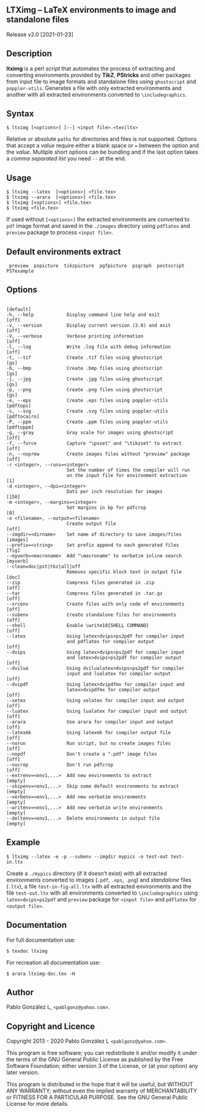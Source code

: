 ## LTXimg &ndash; LaTeX environments to image and standalone files

Release v2.0 \[2021-01-23\]

## Description

**ltximg** is a perl *script* that automates the process of extracting and converting
environments provided by **TikZ**, **PStricks** and other packages from input file
to image formats and standalone files using `ghostscript` and `poppler-utils`. Generates a
file with only extracted environments and another with all extracted environments converted to `\includegraphics`.

## Syntax

```
$ ltximg [<options>] [--] <input file>.<tex|ltx>
```

Relative or absolute `paths` for directories and files is not supported. Options that accept a _value_ require either a blank
space or `=` between the option and the _value_. Multiple short options can be bundling and if the last option takes a _comma
separated list_ you need `--` at the end.

## Usage

```
$ ltximg --latex  [<options>] <file.tex>
$ ltximg --arara  [<options>] <file.tex>
$ ltximg [<options>] <file.tex>
$ ltximg <file.tex>
```

If used without `[<options>]` the extracted environments are converted to `pdf` image format
and saved in the `./images` directory using `pdflatex` and `preview` package to process `<input file>`.

## Default environments extract

```
 preview  pspicture  tikzpicture  pgfpicture  psgraph  postscript  PSTexample
```

## Options

```
                                                                    [default]
-h, --help            Display command line help and exit            [off]
-v, --version         Display current version (2.0) and exit        [off]
-V, --verbose         Verbose printing information                  [off]
-l, --log             Write .log file with debug information        [off]
-t, --tif             Create .tif files using ghostscript           [gs]
-b, --bmp             Create .bmp files using ghostscript           [gs]
-j, --jpg             Create .jpg files using ghostscript           [gs]
-p, --png             Create .png files using ghostscript           [gs]
-e, --eps             Create .eps files using poppler-utils         [pdftops]
-s, --svg             Create .svg files using poppler-utils         [pdftocairo]
-P, --ppm             Create .ppm files using poppler-utils         [pdftoppm]
-g, --gray            Gray scale for images using ghostscript       [off]
-f, --force           Capture "\psset" and "\tikzset" to extract    [off]
-n, --noprew          Create images files without "preview" package [off]
-r <integer>, --runs=<integer>
                      Set the number of times the compiler will run
                      on the input file for environment extraction  [1]
-d <integer>, --dpi=<integer>
                      Dots per inch resolution for images           [150]
-m <integer>, --margins=<integer>
                      Set margins in bp for pdfcrop                 [0]
-o <filename>, --output=<filename>
                      Create output file                            [off]
--imgdir=<dirname>    Set name of directory to save images/files    [images]
--prefix=<string>     Set prefix append to each generated files     [fig]
--myverb=<macroname>  Add "\macroname" to verbatim inline search    [myverb]
--clean=doc|pst|tkz|all|off
                      Removes specific block text in output file    [doc]
--zip                 Compress files generated in .zip              [off]
--tar                 Compress files generated in .tar.gz           [off]
--srcenv              Create files with only code of environments   [off]
--subenv              Create standalone files for environments      [off]
--shell               Enable \write18{SHELL COMMAND}                [off]
--latex               Using latex>dvips>ps2pdf for compiler input
                      and pdflatex for compiler output              [off]
--dvips               Using latex>dvips>ps2pdf for compiler input
                      and latex>dvips>ps2pdf for compiler output    [off]
--dvilua              Using dvilualatex>dvips>ps2pdf for compiler
                      input and lualatex for compiler output        [off]
--dvipdf              Using latex>dvipdfmx for compiler input and
                      latex>dvipdfmx for compiler output            [off]
--xetex               Using xelatex for compiler input and output   [off]
--luatex              Using lualatex for compiler input and output  [off]
--arara               Use arara for compiler input and output       [off]
--latexmk             Using latexmk for compiler output file        [off]
--norun               Run script, but no create images files        [off]
--nopdf               Don't create a ".pdf" image files             [off]
--nocrop              Don't run pdfcrop                             [off]
--extrenv=<env1,...>  Add new environments to extract               [empty]
--skipenv=<env1,...>  Skip some default environments to extract     [empty]
--verbenv=<env1,...>  Add new verbatim environments                 [empty]
--writenv=<env1,...>  Add new verbatim write environments           [empty]
--deltenv=<env1,...>  Delete environments in output file            [empty]
```

## Example

```
$ ltximg --latex -e -p --subenv --imgdir mypics -o test-out test-in.ltx
```

Create a `./mypics` directory (if it doesn’t exist) with all extracted environments
converted to images (`.pdf`, `.eps`, `.png`) and _standalone_ files (`.ltx`), a file `test-in-fig-all.ltx`
with all extracted environments and the file `test-out.ltx` with all environments converted to `\includegraphics`
using `latex>dvips>ps2pdf` and `preview` package for `<input file>` and `pdflatex` for `<output file>`.

## Documentation

For full documentation use:

```
$ texdoc ltximg
```

For recreation all documentation use:

```
$ arara ltximg-doc.tex -H
```

## Author

Pablo González L, `<pablgonz@yahoo.com>`.

## Copyright and Licence

Copyright 2013 - 2020 Pablo González L `<pablgonz@yahoo.com>`.

This program is free software; you can redistribute it and/or modify it under the terms of the GNU
General Public License as published by the Free Software Foundation; either version 3 of the License,
or (at your option) any later version.

This program is distributed in the hope that it will be useful, but WITHOUT ANY WARRANTY; without even
the implied warranty of MERCHANTABILITY or FITNESS FOR A PARTICULAR PURPOSE. See the GNU General Public
License for more details.

